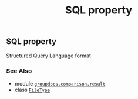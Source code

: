 ﻿---
title: SQL property
second_title: GroupDocs.Comparison for Python via .NET API References
description: 
type: docs
url: /python-net/groupdocs.comparison.result/filetype/sql/
is_root: false
weight: 1370
---

## SQL property


Structured Query Language format

### See Also
* module [`groupdocs.comparison.result`](../../)
* class [`FileType`](/comparison/python-net/groupdocs.comparison.result/filetype)
